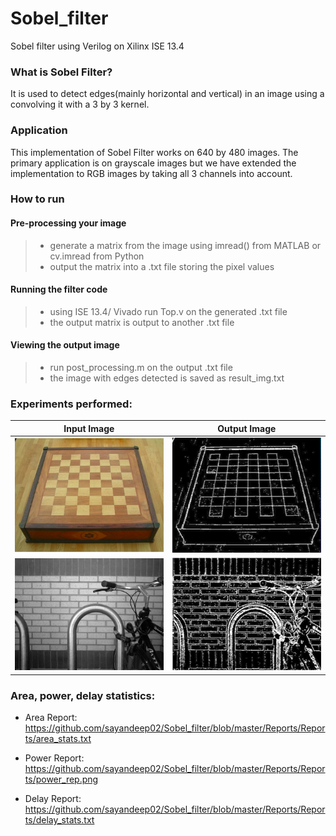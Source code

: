 # Sobel_filter
Sobel filter using Verilog on Xilinx ISE 13.4
### What is Sobel Filter?
It is used to detect edges(mainly horizontal and vertical) in an image using a convolving it with a 3 by 3 kernel.
### Application
This implementation of Sobel Filter works on 640 by 480 images. The primary application is on grayscale images but we have extended the implementation to RGB images by taking all 3 channels into account.
### How to run
#### Pre-processing your image
> - generate a matrix from the image using imread() from MATLAB or cv.imread from Python
> - output the matrix into a .txt file storing the pixel values
#### Running the filter code
> - using ISE 13.4/ Vivado run Top.v on the generated .txt file
> - the output matrix is output to another .txt file
#### Viewing the output image
> - run post_processing.m on the output .txt file 
> - the image with edges detected is saved as result_img.txt

### Experiments performed:
| Input Image | Output Image |
| ----------- | ------------  |
| ![alt text](Reports/Inputs&Matlab_codes/chess.png)     | ![alt text](Reports/Outputs/output_chess.png)       |
| ![alt text](Reports/Inputs&Matlab_codes/sbl.jpg)|![alt text](Reports/Outputs/output.png)       |

### Area, power, delay statistics:
- Area Report: https://github.com/sayandeep02/Sobel_filter/blob/master/Reports/Reports/area_stats.txt



- Power Report: https://github.com/sayandeep02/Sobel_filter/blob/master/Reports/Reports/power_rep.png
- Delay Report: https://github.com/sayandeep02/Sobel_filter/blob/master/Reports/Reports/delay_stats.txt



